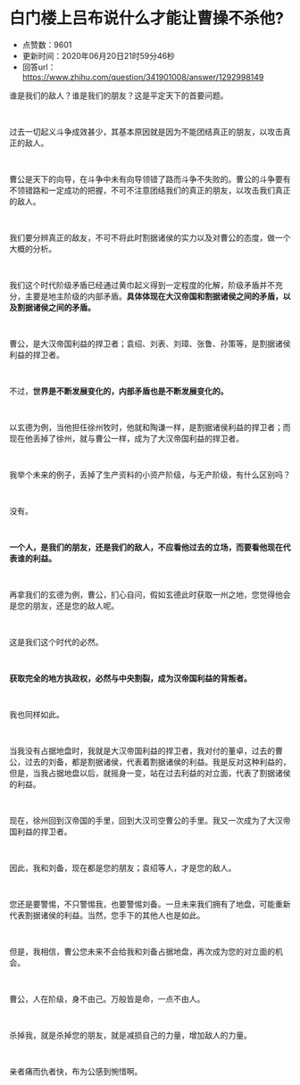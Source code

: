 # 白门楼上吕布说什么才能让曹操不杀他?
- 点赞数：9601
- 更新时间：2020年06月20日21时59分46秒
- 回答url：https://www.zhihu.com/question/341901008/answer/1292998149
<body>
 <p data-pid="zxaLRLL_">谁是我们的敌人？谁是我们的朋友？这是平定天下的首要问题。</p>
 <p class="ztext-empty-paragraph"><br></p>
 <p data-pid="U-JYXDpz">过去一切起义斗争成效甚少，其基本原因就是因为不能团结真正的朋友，以攻击真正的敌人。</p>
 <p class="ztext-empty-paragraph"><br></p>
 <p data-pid="NVq6tbaO">曹公是天下的向导，在斗争中未有向导领错了路而斗争不失败的。曹公的斗争要有不领错路和一定成功的把握，不可不注意团结我们的真正的朋友，以攻击我们真正的敌人。</p>
 <p class="ztext-empty-paragraph"><br></p>
 <p data-pid="aN4bivk0">我们要分辨真正的敌友，不可不将此时割据诸侯的实力以及对曹公的态度，做一个大概的分析。</p>
 <p class="ztext-empty-paragraph"><br></p>
 <p data-pid="dyPBqkZt">我们这个时代阶级矛盾已经通过黄巾起义得到一定程度的化解，阶级矛盾并不充分，主要是地主阶级的内部矛盾。<b>具体体现在大汉帝国和割据诸侯之间的矛盾，以及割据诸侯之间的矛盾。</b></p>
 <p class="ztext-empty-paragraph"><br></p>
 <p data-pid="w92DekQy">曹公，是大汉帝国利益的捍卫者；袁绍、刘表、刘璋、张鲁、孙策等，是割据诸侯利益的捍卫者。</p>
 <p class="ztext-empty-paragraph"><br></p>
 <p data-pid="Nazuo5pt">不过，<b>世界是不断发展变化的，内部矛盾也是不断发展变化的。</b></p>
 <p class="ztext-empty-paragraph"><br></p>
 <p data-pid="EXh_udxo">以玄德为例，当他担任徐州牧时，他就和陶谦一样，是割据诸侯利益的捍卫者；而现在他丢掉了徐州，就与曹公一样，成为了大汉帝国利益的捍卫者。</p>
 <p class="ztext-empty-paragraph"><br></p>
 <p data-pid="etncX_uz">我举个未来的例子，丢掉了生产资料的小资产阶级，与无产阶级，有什么区别吗？</p>
 <p class="ztext-empty-paragraph"><br></p>
 <p data-pid="lzk3HCEV">没有。</p>
 <p class="ztext-empty-paragraph"><br></p>
 <p data-pid="tI9bFgLh"><b>一个人，是我们的朋友，还是我们的敌人，不应看他过去的立场，而要看他现在代表谁的利益。</b></p>
 <p class="ztext-empty-paragraph"><br></p>
 <p data-pid="N2XO_G1s">再拿我们的玄德为例，曹公，扪心自问，假如玄德此时获取一州之地，您觉得他会是您的朋友，还是您的敌人呢。</p>
 <p class="ztext-empty-paragraph"><br></p>
 <p data-pid="nFYJCHtY">这是我们这个时代的必然。</p>
 <p class="ztext-empty-paragraph"><br></p>
 <p data-pid="7BU-m3E0"><b>获取完全的地方执政权，必然与中央割裂，成为汉帝国利益的背叛者。</b></p>
 <p class="ztext-empty-paragraph"><br></p>
 <p data-pid="B4NCHAf8">我也同样如此。</p>
 <p class="ztext-empty-paragraph"><br></p>
 <p data-pid="UvynvAKl">当我没有占据地盘时，我就是大汉帝国利益的捍卫者，我对付的董卓，过去的曹公，过去的刘备，都是割据诸侯，代表着割据诸侯的利益。我是反对这种利益的，但是，当我占据地盘以后，就摇身一变，站在过去利益的对立面，代表了割据诸侯的利益。</p>
 <p class="ztext-empty-paragraph"><br></p>
 <p data-pid="h0Mb1vw6">现在，徐州回到汉帝国的手里，回到大汉司空曹公的手里。我又一次成为了大汉帝国利益的捍卫者。</p>
 <p class="ztext-empty-paragraph"><br></p>
 <p data-pid="5cO3cZO1">因此，我和刘备，现在都是您的朋友；袁绍等人，才是您的敌人。</p>
 <p class="ztext-empty-paragraph"><br></p>
 <p data-pid="c3NTuRPF">您还是要警惕，不只警惕我，也要警惕刘备。一旦未来我们拥有了地盘，可能重新代表割据诸侯的利益。当然，您手下的其他人也是如此。</p>
 <p class="ztext-empty-paragraph"><br></p>
 <p data-pid="69a5NH3K">但是，我相信，曹公您未来不会给我和刘备占据地盘，再次成为您的对立面的机会。</p>
 <p class="ztext-empty-paragraph"><br></p>
 <p data-pid="7U5qXZhL">曹公，人在阶级，身不由己。万般皆是命，一点不由人。</p>
 <p class="ztext-empty-paragraph"><br></p>
 <p data-pid="tOsUxfWB">杀掉我，就是杀掉您的朋友，就是减损自己的力量，增加敌人的力量。</p>
 <p class="ztext-empty-paragraph"><br></p>
 <p data-pid="Osgzy5U3">亲者痛而仇者快，布为公感到惋惜啊。</p>
 <p></p><a data-draft-node="block" data-draft-type="mcn-link-card" data-mcn-id="1257794492171890688"></a>
 <p></p>
</body>